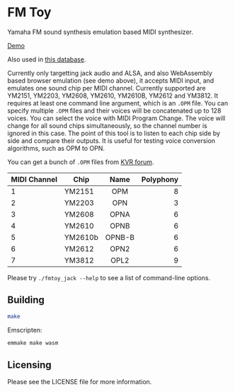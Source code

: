 FM Toy
========

Yamaha FM sound synthesis emulation based MIDI synthesizer.

[Demo](https://vampi.tech/demos/fmtoy/)

Also used in [this database](https://fm.vampi.tech/voices).

Currently only targetting jack audio and ALSA, and also WebAssembly based browser emulation (see demo above), it accepts MIDI input, and emulates one sound chip per MIDI channel. Currently supported are YM2151, YM2203, YM2608, YM2610, YM2610B, YM2612 and YM3812. It requires at least one command line argument, which is an `.OPM` file. You can specify multiple `.OPM` files and their voices will be concatenated up to 128 voices. You can select the voice with MIDI Program Change. The voice will change for all sound chips simultaneously, so the channel number is ignored in this case. The point of this tool is to listen to each chip side by side and compare their outputs. It is useful for testing voice conversion algorithms, such as OPM to OPN.

You can get a bunch of `.OPM` files from [KVR forum](https://www.kvraudio.com/forum/viewtopic.php?t=277864).

| MIDI Channel  | Chip      |  Name  | Polyphony |
| ------------- |-----------|:------:|----------:|
| 1             | YM2151    |  OPM   |         8 |
| 2             | YM2203    |  OPN   |         3 |
| 3             | YM2608    |  OPNA  |         6 |
| 4             | YM2610    |  OPNB  |         6 |
| 5             | YM2610b   | OPNB-B |         6 |
| 6             | YM2612    |  OPN2  |         6 |
| 7             | YM3812    |  OPL2  |         9 |

Please try `./fmtoy_jack --help` to see a list of command-line options.


Building
--------

```sh
make
```

Emscripten:

```sh
emmake make wasm
```


Licensing
---------

Please see the LICENSE file for more information.
